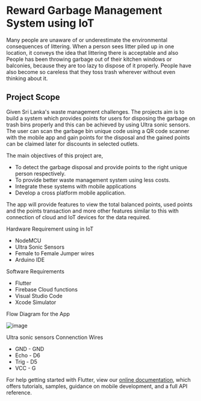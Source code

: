 # Reward Garbage Management System using IoT

Many people are unaware of or underestimate the environmental consequences of littering. When a person sees litter piled up in one location, it conveys the idea that littering there is acceptable and also People has been throwing garbage out of their kitchen windows or balconies, because they are too lazy to dispose of it properly. People have also become so careless that they toss trash wherever without even thinking about it.

## Project Scope

Given Sri Lanka's waste management challenges. The projects aim is to build a system which provides points for users for disposing the garbage on trash bins properly and this can be achieved by using Ultra sonic sensors. The user can scan the garbage bin unique code using a QR code scanner with the mobile app and gain points for the disposal and the gained points can be claimed later for discounts in selected outlets.

The main objectives of this project are,

- To detect the garbage disposal and provide points to the right unique person respectively.
- To provide better waste management system using less costs.
- Integrate these systems with mobile applications
- Develop a cross platform mobile application.

The app will provide features to view the total balanced points, used points and the points transaction and more other features similar to this with connection of cloud and IoT devices for the data required.

Hardware Requirement using in IoT

- NodeMCU
- Ultra Sonic Sensors
- Female to Female Jumper wires
- Arduino IDE

Software Requirements

- Flutter
- Firebase Cloud functions
- Visual Studio Code
- Xcode Simulator

Flow Diagram for the App

![image](https://user-images.githubusercontent.com/74648261/178304191-bd069527-6520-4e0c-8fdf-32108bf4c1b1.png)

Ultra sonic sensors Connenction Wires

- GND - GND
- Echo - D6
- Trig - D5
- VCC - G


For help getting started with Flutter, view our
[online documentation](https://flutter.dev/docs), which offers tutorials,
samples, guidance on mobile development, and a full API reference.

